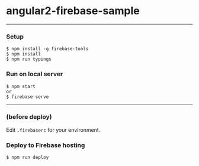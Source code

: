 # angular2-firebase-sample

---

### Setup
```
$ npm install -g firebase-tools
$ npm install
$ npm run typings
```

### Run on local server
```
$ npm start
or
$ firebase serve
```

---

### (before deploy)
Edit `.firebaserc` for your environment.

### Deploy to Firebase hosting
```
$ npm run deploy
```

